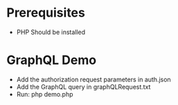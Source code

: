 # Prerequisites
* PHP Should be installed

# GraphQL Demo
* Add the authorization request parameters in auth.json
* Add the GraphQL query in graphQLRequest.txt
* Run: php demo.php 








